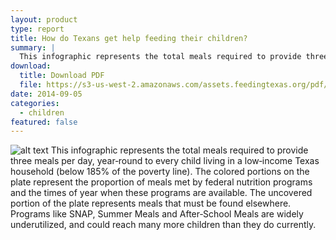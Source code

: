```yaml
---
layout: product
type: report
title: How do Texans get help feeding their children?
summary: |
  This infographic represents the total meals required to provide three meals per day, year‐round to every child living in a low‐income Texas household.
download:
  title: Download PDF
  file: https://s3-us-west-2.amazonaws.com/assets.feedingtexas.org/pdf/Child_Food_Sources.pdf
date: 2014-09-05
categories:
  - children
featured: false
---
```

![alt text](https://s3-us-west-2.amazonaws.com/assets.feedingtexas.org/images/posts/when-where-do-texans-get-help.png)
This infographic represents the total meals required to provide three meals per day, year‐round to every child living in a low‐income Texas household (below 185% of the poverty line). The colored portions on the plate represent the proportion of meals met by federal nutrition programs and the times of year when these programs are available. The uncovered portion of the plate represents meals that must be found elsewhere. Programs like SNAP, Summer Meals and After‐School Meals are widely underutilized, and could reach many more children than they do currently.
